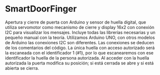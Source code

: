 # SmartDoorFinger
Apertura y cierre de puerta con Arduino y sensor de huella digital, que utiliza servomotor como mecanismo de cierre y display 16x2 con conexión I2C para visualizar los mensajes.
Incluye todas las librerías necesarias y un pequeño manual con la teoría. Utilizamos Arduino UNO, con otros modelos de Arduino las conexiones I2C son diferentes.
Las conexiones se deducen de los comentarios del código.
La única huella con acceso autorizado será la escaneada con el identificador 1 (#1), por lo que escanearemos con ese identificador la huella de la persona autorizada.
Al acceder con la huella autorizada la puerta modifica su posición; si está cerrada se abre y si está abierta se cierra.
